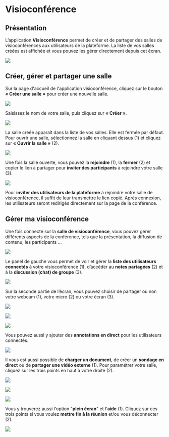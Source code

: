 # Visioconférence

## Présentation

L’application **Visioconférence** permet de créer et de partager des salles de visioconférences aux utilisateurs de la plateforme. La liste de vos salles créées est affichée et vous pouvez les gérer directement depuis cet écran.

![](.gitbook/assets/image%20%28120%29.png)

## Créer, gérer et partager une salle

Sur la page d'accueil de l'application visioconférence, cliquez sur le bouton **« Créer une salle »** pour créer une nouvelle salle.

![](.gitbook/assets/image%20%2886%29%20%281%29.png)

Saisissez le nom de votre salle, puis cliquez sur **« Créer »**.

![](.gitbook/assets/image%20%28125%29.png)

La salle créée apparaît dans la liste de vos salles. Elle est fermée par défaut. Pour ouvrir une salle, sélectionnez la salle en cliquant dessus \(1\) et cliquez sur **« Ouvrir la salle »** \(2\).

![](.gitbook/assets/image%20%28112%29.png)

Une fois la salle ouverte, vous pouvez la **rejoindre** \(1\), la **fermer** \(2\) et copier le lien à partager pour **inviter des participants** à rejoindre votre salle \(3\).

![](.gitbook/assets/image%20%28114%29.png)

Pour **inviter des utilisateurs de la plateforme** à rejoindre votre salle de visioconférence, il suffit de leur transmettre le lien copié. Après connexion, les utilisateurs seront redirigés directement sur la page de la conférence.

## Gérer ma visioconférence

Une fois connecté sur la **salle de visioconférence**, vous pouvez gérer différents aspects de la conférence, tels que la présentation, la diffusion de contenu, les participants ...

![](.gitbook/assets/image%20%28104%29%20%281%29.png)

Le panel de gauche vous permet de voir et gérer la **liste des utilisateurs connectés** à votre visioconférence \(1\), d’accéder au **notes partagées** \(2\) et à la **discussion \(chat\) de groupe** \(3\).

![](.gitbook/assets/image%20%28107%29.png)

Sur la seconde partie de l’écran, vous pouvez choisir de partager ou non votre webcam \(1\), votre micro \(2\) ou votre écran \(3\).

![](.gitbook/assets/image%20%28105%29%20%281%29.png)

![](.gitbook/assets/image%20%2898%29%20%281%29.png)

![](.gitbook/assets/image%20%2892%29%20%281%29.png)

Vous pouvez aussi y ajouter des **annotations en direct** pour les utilisateurs connectés.

![](.gitbook/assets/image%20%2899%29.png)

Il vous est aussi possible de **charger un document**, de créer un **sondage en direct** ou de **partager une vidéo externe** \(1\). Pour paramétrer votre salle, cliquez sur les trois points en haut à votre droite \(2\).

![](.gitbook/assets/image%20%28108%29.png)

![](.gitbook/assets/image%20%2889%29.png)

![](.gitbook/assets/image%20%28100%29.png)

Vous y trouverez aussi l'option "**plein écran**" et l'**aide** \(1\). Cliquez sur ces trois points si vous voulez **mettre fin à la réunion** et/ou vous déconnecter \(2\).

![](.gitbook/assets/image%20%2879%29%20%281%29.png)


